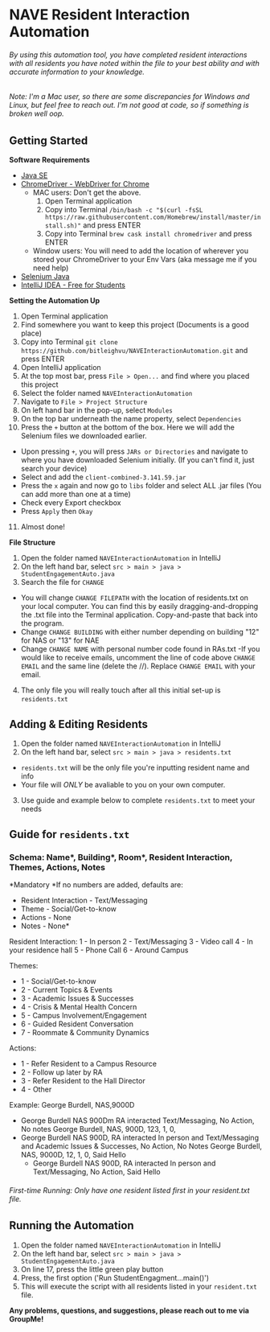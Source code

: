# NAVE Resident Interaction Automation 
###### By using this automation tool, you have completed resident interactions with all residents you have noted within the file to your best ability and with accurate information to your knowledge. 

###### *Note*: I'm a Mac user, so there are some discrepancies for Windows and Linux, but feel free to reach out. I'm not good at code, so if something is broken well oop. 
## Getting Started 
**Software Requirements**
- [Java SE](https://www.oracle.com/java/technologies/javase/jdk14-archive-downloads.html)
- [ChromeDriver - WebDriver for Chrome](https://chromedriver.chromium.org/)
  - MAC users: Don't get the above. 
    1. Open Terminal application
    2. Copy into Terminal `/bin/bash -c "$(curl -fsSL https://raw.githubusercontent.com/Homebrew/install/master/install.sh)"` and press ENTER
    3. Copy into Terminal `brew cask install chromedriver` and press ENTER
  - Window users: You will need to add the location of wherever you stored your ChromeDriver to your Env Vars (aka message me if you need help)
- [Selenium Java](https://www.selenium.dev/downloads/)
- [IntelliJ IDEA - Free for Students ](https://www.jetbrains.com/idea/download/#section=mac)

**Setting the Automation Up**
1. Open Terminal application
2. Find somewhere you want to keep this project (Documents is a good place)
3. Copy into Terminal `git clone https://github.com/bitleighvu/NAVEInteractionAutomation.git` and press ENTER 
4. Open IntelliJ application
5. At the top most bar, press `File > Open...` and find where you placed this project
6. Select the folder named `NAVEInteractionAutomation`
7. Navigate to `File > Project Structure`
8. On left hand bar in the pop-up, select `Modules`
9. On the top bar underneath the name property, select `Dependencies`
10. Press the `+` button at the bottom of the box. Here we will add the Selenium files we downloaded earlier. 
  - Upon pressing `+`, you will press `JARs or Directories` and navigate to where you have downloaded Selenium initially. (If you can't find it, just search your device)
  - Select and add the `client-combined-3.141.59.jar`
  - Press the `x` again and now go to `libs` folder and select ALL .jar files (You can add more than one at a time)
  - Check every Export checkbox
  - Press `Apply` then `Okay`
11. Almost done! 


**File Structure**
1. Open the folder named `NAVEInteractionAutomation` in IntelliJ
2. On the left hand bar, select `src > main > java > StudentEngagementAuto.java`
3. Search the file for `CHANGE`
  - You will change `CHANGE FILEPATH` with the location of residents.txt on your local computer. You can find this by easily dragging-and-dropping the .txt file into the Terminal application. Copy-and-paste that back into the program.
  - Change `CHANGE BUILDING` with either number depending on building "12" for NAS or "13" for NAE
  - Change `CHANGE NAME` with personal number code found in RAs.txt
  -If you would like to receive emails, uncomment the line of code above `CHANGE EMAIL` and the same line (delete the //). Replace `CHANGE EMAIL` with your email.
4. The only file you will really touch after all this initial set-up is `residents.txt`


## Adding & Editing Residents
1. Open the folder named `NAVEInteractionAutomation` in IntelliJ
2. On the left hand bar, select `src > main > java > residents.txt`
  - `residents.txt` will be the only file you're inputting resident name and info
  - Your file will *ONLY* be avaliable to you on your own computer. 
3. Use guide and example below to complete `residents.txt` to meet your needs

## Guide for `residents.txt`
### Schema: Name*, Building*, Room*, Resident Interaction, Themes, Actions, Notes
*Mandatory
*If no numbers are added, defaults are:
- Resident Interaction - Text/Messaging
- Theme - Social/Get-to-know
- Actions - None
- Notes - None*

Resident Interaction:
1 - In person
2 - Text/Messaging
3 - Video call
4 - In your residence hall
5 - Phone Call
6 - Around Campus

Themes:
- 1 - Social/Get-to-know
- 2 - Current Topics & Events
- 3 - Academic Issues & Successes
- 4 - Crisis & Mental Health Concern
- 5 - Campus Involvement/Engagement
- 6 - Guided Resident Conversation
- 7 - Roommate & Community Dynamics

Actions:
- 1 - Refer Resident to a Campus Resource
- 2 - Follow up later by RA
- 3 - Refer Resident to the Hall Director
- 4 - Other

Example:
George Burdell, NAS,9000D
 - George Burdell NAS 900Dm RA interacted Text/Messaging, No Action, No notes
George Burdell, NAS, 900D, 123, 1, 0,
- George Burdell NAS 900D, RA interacted In person and Text/Messaging and Academic Issues & Successes, No Action, No Notes
George Burdell, NAS, 9000D, 12, 1, 0, Said Hello
  - George Burdell NAS 900D, RA interacted In person and Text/Messaging, No Action, Said Hello

###### First-time Running: Only have one resident listed first in your resident.txt file.
## Running the Automation
1. Open the folder named `NAVEInteractionAutomation` in IntelliJ
2. On the left hand bar, select `src > main > java > StudentEngagementAuto.java`
3. On line 17, press the little green play button 
4. Press, the first option ('Run StudentEngagment...main()')
5. This will execute the script with all residents listed in your `resident.txt` file.

**Any problems, questions, and suggestions, please reach out to me via GroupMe!**
